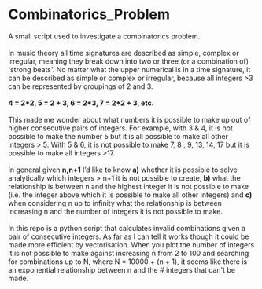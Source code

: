 # Combinatorics_Problem
A small script used to investigate a combinatorics problem. 
</br>
</br>
In music theory all time signatures are described as simple, complex or irregular, meaning they break down into two or three (or a combination of) 'strong beats'. No matter what the upper numerical is in a time signature, it can be described as simple or complex or irregular, because all integers >3 can be represented by groupings of 2 and 3. 
</br>
</br>
**4 = 2\*2, 5 = 2 + 3, 6 = 2\*3, 7 = 2\*2 + 3, etc.**
</br>
</br>
This made me wonder about what numbers it is possible to make up out of higher consecutive pairs of integers. For example, with 3 & 4, it is not possible to make the number 5 but it is all possible to make all other integers > 5. With 5 & 6, it is not possible to make 7, 8 , 9, 13, 14, 17 but it is possible to make all integers >17. 
</br>
</br>
In general given **n,n+1** I’d like to know **a)** whether it is possible to solve analytically which integers > n+1 it is not possible to create, **b)** what the relationship is between n and the highest integer it is not possible to make (i.e. the integer above which it is possible to make all other integers) and **c)** when considering n up to infinity what the relationship is between increasing n and the number of integers it is not possible to make. 
</br>
</br>
In this repo is a python script that calculates invalid combinations given a pair of consecutive integers. As far as I can tell it works though it could be made more efficient by vectorisation. When you plot the number of integers it is not possible to make against increasing n from 2 to 100 and searching for combinations up to N, where N = 10000 + (n + 1), it seems like there is an exponential relationship between n and the # integers that can't be made.
